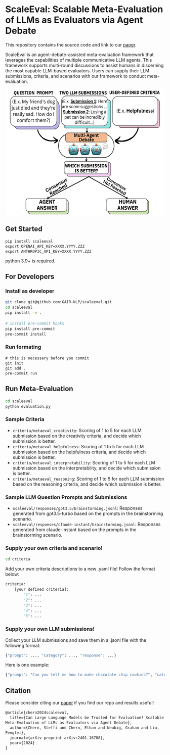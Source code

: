# ScaleEval: Scalable Meta-Evaluation of LLMs as Evaluators via Agent Debate
This repository contains the source code and link to our [paper](https://arxiv.org/pdf/2401.16788.pdf).

ScaleEval is an agent-debate-assisted meta-evaluation framework that leverages the capabilities of multiple communicative LLM agents. This framework supports multi-round discussions to assist humans in discerning the most capable LLM-based evaluators. Users can supply their LLM submissions, criteria, and scenarios with our framework to conduct meta-evaluation.

<p align="center">
    <img src="figs/scale_framework.png" width="600" height="400" alt="ScaleEval Framework">
</p>


## Get Started

```shell
pip install scaleeval
export OPENAI_API_KEY=XXXX.YYYY.ZZZ
export ANTHROPIC_API_KEY=XXXX.YYYY.ZZZ
```
python 3.9+ is required.

## For Developers

### Install as developer

```bash
git clone git@github.com:GAIR-NLP/scaleeval.git
cd scaleeval
pip install -e .

# install pre-commit hooks
pip install pre-commit
pre-commit install
```

### Run formating
```shell
# this is necessary before you commit
git init
git add .
pre-commit run
```

## Run Meta-Evaluation

```bash
cd scaleeval
python evaluation.py
```

### Sample Criteria 
* `criteria/metaeval_creativity`: Scoring of 1 to 5 for each LLM submission based on the creativity criteria, and decide which submission is better.
* `criteria/metaeval_helpfulness`: Scoring of 1 to 5 for each LLM submission based on the helpfulness criteria, and decide which submission is better.
* `criteria/metaeval_interpretability`: Scoring of 1 to 5 for each LLM submission based on the interpretability, and decide which submission is better.
* `criteria/metaeval_reasoning`: Scoring of 1 to 5 for each LLM submission based on the reasoning criteria, and decide which submission is better.

### Sample LLM Question Prompts and Submissions
* `scaleeval/responses/gpt3.5/brainstorming.jsonl`: Responses generated from gpt3.5-turbo based on the prompts in the brainstorming scenario.
* `scaleeval/responses/claude-instant/brainstorming.jsonl`: Responses generated from claude-instant based on the prompts in the brainstorming scenario.

### Supply your own criteria and scenario!
```bash
cd criteria
```

Add your own criteria descriptions to a new .yaml file! Follow the format below:
```python
criteria:
    [your defined criteria]:
        "1": ...
        "2": ...
        "3": ...
        "4": ...
        "5": ...
```

### Supply your own LLM submissions!
Collect your LLM submissions and save them in a .jsonl file with the following format:
```python
{"prompt": ..., "category": ..., "response": ...}
```

Here is one example:
```python
{"prompt": "Can you tell me how to make chocolate chip cookies?", "category": "brainstorming", "response": "Certainly! Here's a simple recipe for making chocolate chip cookies:\n\nIngredients:\n- 1 cup (2 sticks) unsalted butter, softened\n- 1 cup granulated sugar\n- 1 cup packed brown sugar\n- 2 large eggs\n- 1 teaspoon vanilla extract\n- 3 cups all-purpose flour\n- 1 teaspoon baking soda\n- 1/2 teaspoon salt\n- 2 cups chocolate chips\n\nInstructions:\n1. Preheat your oven to 350\u00b0F (175\u00b0C) and line a baking sheet with parchment paper.\n2. In a large mixing bowl, cream together the softened butter, granulated sugar, and brown sugar until well combined and creamy.\n3. Add the eggs one at a time, beating well after each addition. Then, stir in the vanilla extract.\n4. In a separate bowl, whisk together the flour, baking soda, and salt. Gradually add this dry mixture to the wet ingredients, mixing until just combined.\n5. Fold in the chocolate chips until evenly distributed throughout the dough.\n6. Using a cookie scoop or tablespoon, drop rounded portions of dough onto the prepared baking sheet, spacing them about 2 inches apart.\n7. Bake in the preheated oven for 10-12 minutes, or until the edges are golden brown. The centers may still appear slightly soft, but they will firm up as they cool.\n8. Remove the baking sheet from the oven and let the cookies cool on the sheet for a few minutes before transferring them to a wire rack to cool completely.\n9. Repeat the process with the remaining dough until all the cookies are baked.\n\nEnjoy your homemade chocolate chip cookies!"}
```

## Citation
Please consider citing our [paper](https://arxiv.org/pdf/2401.16788.pdf) if you find our repo and results useful!
```
@article{chern2024scaleeval,
  title={Can Large Language Models be Trusted for Evaluation? Scalable Meta-Evaluation of LLMs as Evaluators via Agent Debate},
  author={Chern, Steffi and Chern, Ethan and Neubig, Graham and Liu, Pengfei},
  journal={arXiv preprint arXiv:2401.16788},
  year={2024}
}
```



